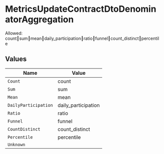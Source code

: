 # MetricsUpdateContractDtoDenominatorAggregation

Allowed: count┃sum┃mean┃daily_participation┃ratio┃funnel┃count_distinct┃percentile


## Values

| Name                 | Value                |
| -------------------- | -------------------- |
| `Count`              | count                |
| `Sum`                | sum                  |
| `Mean`               | mean                 |
| `DailyParticipation` | daily_participation  |
| `Ratio`              | ratio                |
| `Funnel`             | funnel               |
| `CountDistinct`      | count_distinct       |
| `Percentile`         | percentile           |
| `Unknown`            |                      |